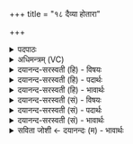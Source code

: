 +++
title = "१८ दैव्या होतारा"

+++
<details><summary>पदपाठः</summary>

दैव्या॑। होता॑रा। भि॒षजा॑। इन्द्रे॑ण स॒युजेति॑ स॒ऽयुजा॑। यु॒जा। जग॑ती। छन्दः॑। इ॒न्द्रि॒यम्। अ॒न॒ड्वान्। गौः। वयः॑। द॒धुः॒। १८।
</details>

<details><summary>अधिमन्त्रम् (VC)</summary>

- विश्वेदेवा देवताः
- स्वस्त्यात्रेय ऋषिः
- निचृदनुष्टुप्
- गान्धारः
</details>

<details><summary>दयानन्द-सरस्वती (हि) - विषयः</summary>

अब अगले मन्त्र में वैद्य के तुल्य अन्यों को आचरण करना चाहिए, इस विषय को कहा है ॥
</details>

<details><summary>दयानन्द-सरस्वती (हि) - पदार्थः</summary>

पदार्थान्वयभाषाः -  हे मनुष्य लोगो ! जैसे (इन्द्रेण) ऐश्वर्य से (सयुजा) ओषधि आदि का तुल्य योग करनेहारे (युजा) सावधान चित्त हुए (दैव्या) विद्वानों में निपुण (होतारा) विद्यादि के देनेवाले (भिषजा) उत्तम दो वैद्य लोग (अनड्वान्) बैल (गौः) गाय और (जगती छन्दः) जगती छन्द (वयः) सुन्दर (इन्द्रियम्) धन को (दधुः) धारण करें, वैसे इस को तुम लोग धारण करो ॥१८ ॥
</details>

<details><summary>दयानन्द-सरस्वती (हि) - भावार्थः</summary>

भावार्थभाषाः -  इस मन्त्र में वाचकलुप्तोपमालङ्कार है। जैसे वैद्यों से अपने और दूसरों के रोग मिटाके अपने आप और दूसरे ऐश्वर्यवान् किये जाते हैं, वैसे सब मनुष्यों को वर्त्तना चाहिए ॥१८ ॥
</details>

<details><summary>दयानन्द-सरस्वती (सं) - विषयः</summary>

अथ भिषग्वदितरैराचरितव्यमित्युपदिश्यते ॥
</details>

<details><summary>दयानन्द-सरस्वती (सं) - पदार्थः</summary>

पदार्थान्वयभाषाः -  हे मनुष्याः ! यथेन्द्रेण सयुजा युजा दैव्या होतारा भिषजाऽनड्वान् गौर्जगती छन्दश्च वय इन्द्रियं दधुस्तथैतद्भवन्तो दधीरन् ॥१८ ॥
</details>

<details><summary>दयानन्द-सरस्वती (सं) - भावार्थः</summary>

भावार्थभाषाः -  अत्र वाचकलुप्तोपमालङ्कारः। यथा वैद्यैः स्वेषां परेषां च रोगान्निवार्य्य स्वेऽन्ये चैश्वर्य्यवन्तः क्रियन्ते तथा सर्वैर्मनुष्यैर्वर्तितव्यम् ॥१८ ॥
</details>

<details><summary>सविता जोशी ← दयानन्दः (म) - भावार्थः</summary>

भावार्थभाषाः -  या मंत्रात वाचकलुप्तोपमालंकार आहे. जसा वैद्य स्वतःचे व इतरांचे रोग नाहीसे करून स्वतःला व इतरांना ऐश्वर्यवान करतो तसे सर्व माणसांनी वागावे.
</details>